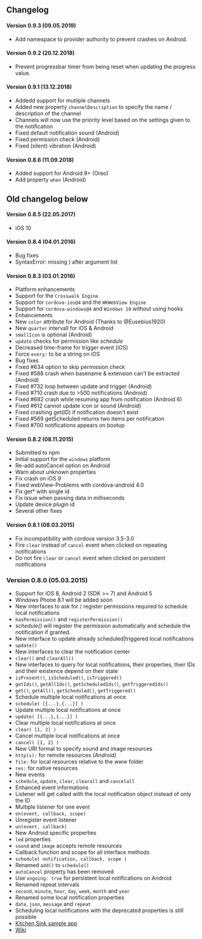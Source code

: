 Changelog
---------

#### Version 0.9.3 (09.05.2019)
- Add namespace to provider authority to prevent crashes on Android.

#### Version 0.9.2 (20.12.2018)
- Prevent progressbar timer from being reset when updating the progress value.

#### Version 0.9.1 (13.12.2018)
- Addedd support for mutliple channels
- Added new property `channelDescription` to specify the name / description of the channel
- Channels will now use the priority level based on the settings given to the notification
- Fixed default notification sound (Android)
- Fixed permission check (Android)
- Fixed (silent) vibration (Android)

#### Version 0.8.6 (11.09.2018)
- Added support for Android 8+ (Oreo)
- Add property `when` (Android)

Old changelog below
---------
 
#### Version 0.8.5 (22.05.2017)
- iOS 10

#### Version 0.8.4 (04.01.2016)
- Bug fixes
 - SyntaxError: missing ) after argument list

#### Version 0.8.3 (03.01.2016)
- Platform enhancements
 - Support for the `Crosswalk Engine`
 - Support for `cordova-ios@4` and the `WKWebView Engine`
 - Support for `cordova-windows@4` and `Windows 10` without using hooks
- Enhancements
 - New `color` attribute for Android (Thanks to @Eusebius1920)
 - New `quarter` intervall for iOS & Android
 - `smallIcon` is optional (Android)
 - `update` checks for permission like _schedule_
 - Decreased time-frame for trigger event (iOS)
 - Force `every:` to be a string on iOS
- Bug fixes
 - Fixed #634 option to skip permission check
 - Fixed #588 crash when basename & extension can't be extracted (Android)
 - Fixed #732 loop between update and trigger (Android)
 - Fixed #710 crash due to >500 notifications (Android)
 - Fixed #682 crash while resuming app from notification (Android 6)
 - Fixed #612 cannot update icon or sound (Android)
 - Fixed crashing get(ID) if notification doesn't exist
 - Fixed #569 getScheduled returns two items per notification
 - Fixed #700 notifications appears on bootup

#### Version 0.8.2 (08.11.2015)
- Submitted to npm
- Initial support for the `windows` platform
- Re-add autoCancel option on Android
- Warn about unknown properties
- Fix crash on iOS 9
- Fixed webView-Problems with cordova-android 4.0
- Fix get* with single id
- Fix issue when passing data in milliseconds
- Update device plugin id
- Several other fixes

#### Version 0.8.1 (08.03.2015)

- Fix incompatibility with cordova version 3.5-3.0
- Fire `clear` instead of `cancel` event when clicked on repeating notifications
- Do not fire `clear` or `cancel` event when clicked on persistent notifications

### Version 0.8.0 (05.03.2015)

- Support for iOS 8, Android 2 (SDK >= 7) and Android 5
 - Windows Phone 8.1 will be added soon
- New interfaces to ask for / register permissions required to schedule local notifications
 - `hasPermission()` and `registerPermission()`
 - _schedule()_ will register the permission automatically and schedule the notification if granted.
- New interface to update already scheduled|triggered local notifications
 - `update()`
- New interfaces to clear the notification center
 - `clear()` and `clearAll()`
- New interfaces to query for local notifications, their properties, their IDs and their existence depend on their state
 - `isPresent()`, `isScheduled()`, `isTriggered()`
 - `getIds()`, `getAllIds()`, `getScheduledIds()`, `getTriggeredIds()`
 - `get()`, `getAll()`, `getScheduled()`, `getTriggered()`
- Schedule multiple local notifications at once
 - `schedule( [{...},{...}] )`
- Update multiple local notifications at once
 - `update( [{...},{...}] )`
- Clear multiple local notifications at once
 - `clear( [1, 2] )`
- Cancel multiple local notifications at once
 - `cancel( [1, 2] )`
- New URI format to specify sound and image resources
 - `http(s):` for remote resources _(Android)_
 - `file:` for local resources relative to the _www_ folder
 - `res:` for native resources
- New events
 - `schedule`, `update`, `clear`, `clearall` and `cancelall`
- Enhanced event informations
 - Listener will get called with the local notification object instead of only the ID
- Multiple listener for one event
 - `on(event, callback, scope)`
- Unregister event listener
 - `un(event, callback)`
- New Android specific properties
 - `led` properties
 - `sound` and `image` accepts remote resources
- Callback function and scope for all interface methods
 - `schedule( notification, callback, scope )`
- Renamed `add()` to `schedule()`
- `autoCancel` property has been removed
 - Use `ongoing: true` for persistent local notifications on Android
- Renamed repeat intervals
 - `second`, `minute`, `hour`, `day`, `week`, `month` and `year`
- Renamed some local notification properties
 - `date`, `json`, `message` and `repeat`
 - Scheduling local notifications with the deprecated properties is still possible
- [Kitchen Sink sample app](https://github.com/katzer/cordova-plugin-local-notifications/tree/example)
- [Wiki](https://github.com/katzer/cordova-plugin-local-notifications/wiki)